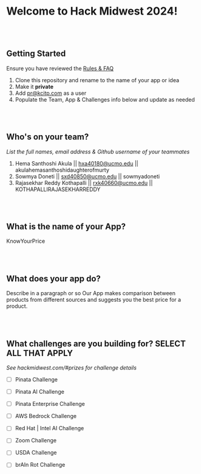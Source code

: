 # Welcome to Hack Midwest 2024!
<br /><br />


## Getting Started
Ensure you have reviewed the [Rules & FAQ](https://hackmidwest.com/#faq)
1. Clone this repository and rename to the name of your app or idea
2. Make it **private**
3. Add pr@kcitp.com as a user
4. Populate the Team, App & Challenges info below and update as needed

<br /><br />

## Who's on your team?
*List the full names,  email address & Github username of your teammates*

1. Hema Santhoshi Akula || hxa40180@ucmo.edu || akulahemasanthoshidaughterofmurty
2. Sowmya Doneti || sxd40850@ucmo.edu || sowmyadoneti
3. Rajasekhar Reddy Kothapalli || rxk40660@ucmo.edu || KOTHAPALLIRAJASEKHARREDDY

<br /><br />


## What is the name of your App?
KnowYourPrice

<br /><br />
## What does your app do?
Describe in a paragraph or so Our App makes comparison between products from different sources and suggests you the best price for a product.

<br /><br />


## What challenges are you building for? SELECT ALL THAT APPLY
*See hackmidwest.com/#prizes for challenge details*
- [ ]  Pinata Challenge
- [ ]  Pinata AI Challenge
- [ ]  Pinata Enterprise Challenge
- [ ]  AWS Bedrock Challenge
- [ ]  Red Hat | Intel AI Challenge
- [ ]  Zoom Challenge
- [ ]  USDA Challenge
- [ ]  brAIn Rot Challenge


<br /><br />

